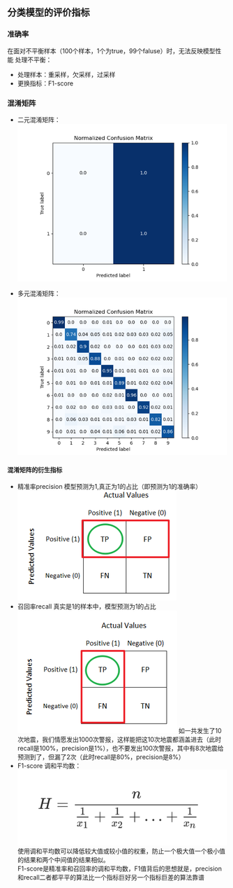 ## 分类模型的评价指标
### 准确率
在面对不平衡样本（100个样本，1个为true，99个faluse）时，无法反映模型性能 
处理不平衡：
* 处理样本：重采样，欠采样，过采样
* 更换指标：F1-score

### 混淆矩阵
* 二元混淆矩阵：
![二元混淆矩阵](二元混淆矩阵.png)

* 多元混淆矩阵：
![多元混淆矩阵](多元混淆矩阵.png)

#### 混淆矩阵的衍生指标
* 精准率precision
模型预测为1,真正为1的占比（即预测为1的准确率）
![precision](precision.png)
* 召回率recall
真实是1的样本中，模型预测为1的占比 
![recall](recall.png)
如一共发生了10次地震，我们情愿发出1000次警报，这样能把这10次地震都涵盖进去（此时recall是100%，precision是1%），也不要发出100次警报，其中有8次地震给预测到了，但漏了2次（此时recall是80%，precision是8%）
* F1-score
  调和平均数：![调和平均](调和平均.png) 
  使用调和平均数可以降低较大值或较小值的权重，防止一个极大值一个极小值的结果和两个中间值的结果相似。  
  F1-score是精准率和召回率的调和平均数，F1值背后的思想就是，precision和recall二者都平平的算法比一个指标巨好另一个指标巨差的算法靠谱
  
  